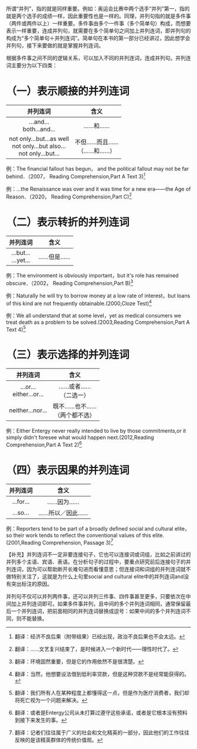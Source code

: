 所谓“并列”，指的就是同样重要。例如：奥运会比赛中两个选手“并列”第一，指的就是两个选手的成绩一样，因此重要性也是一样的。同理，并列句指的就是多件事（两件或两件以上）一样重要。多件事由多个一件事（多个简单句）构成，而想要表示一样重要，连成并列句，就需要在多个简单句之间加上并列连词，即并列句的构成为“多个简单句＋并列连词”。简单句在本书的第一部分已经讲过，因此想学会并列句，接下来要做的就是掌握并列连词。

根据多件事之间不同的逻辑关系，可以加入不同的并列连词，连成并列句。并列连词主要分为以下四类：
# （一）表示顺接的并列连词
|并列连词|含义|
|:---:|:---:|
| …and...<br>both...and...|……和…… |
|not only…but…as well<br>not only…but also…<br>not only...but...|不但……而且……<br>（……和……）|

例：The financial fallout has begun， and the political fallout may not be far behind．（2007， Reading Comprehension,Part A Text 3)[^1]

例：…the Renaissance was over and it was time for a new era——the Age of Reason．（2020， Reading Comprehension,Part C)[^2]

[^1]:翻译：经济不良后果（附带结果）已经出现，政治不良后果也不会太远。
[^2]:翻译：……文艺复兴结束了，是时候进入一个新时代——理性时代了。
# （二）表示转折的并列连词
|并列连词|含义|
|:---:|:---:|
| ...but...<br>…yet...|……但是……|

例：The environment is obviously important，but it's role has remained obscure．（2002， Reading Comprehension,Part B)[^3]

例：Naturally he will try to borrow money at a low rate of interest，but loans of this kind are not frequently obtainable.(2000,Cloze Test)[^4]

例：We all understand that at some level，yet as medical consumers we treat death as a problem to be solved.(2003,Reading Comprehension,Part A Text 4)[^5]

[^3]:翻译：环境固然重要，但是它的作用依然不是很清楚。
[^4]:翻译：当然，他想要设法借到低利率贷款，但是这种贷款不是经常能获得的。
[^5]:翻译：我们所有人在某种程度上都懂得这一点，但是作为医疗消费者，我们却将死亡视为一个问题来解决。
# （三）表示选择的并列连词
|并列连词|含义 |
|:---:|:---:|
|…or…<br>either...or...|……或者……<br>（二选一）|
|neither...nor...|既不……也不……<br>（两个都不选）|

例：Either Entergy never really intended to live by those commitments,or it simply didn't foresee what would happen next.(2012,Reading Comprehension,Part A Text 2)[^6]

[^6]:翻译：或者是Entergy公司从未打算过遵守这些承诺，或者是它根本没有预料到接下来发生的事。
# （四）表示因果的并列连词
|并列连词|含义|
|:---:|:---:|
|...for...|……因为……|
|…so…|……所以／因此……|

例：Reporters tend to be part of a broadly defined social and cultural elite， so their work tends to reflect the conventional values of this elite.(2001,Reading Comprehension, Passage 3)[^7]

【补充】并列连词不一定非要连接句子，它也可以连接词或词组，比如之前讲过的并列多个主语、宾语、表语。在分析句子的过程中，要重点研究前后连接句子的并列连词，因为可以帮助断开长难句进而看懂意思；但连接词和词组的并列连词就不做特别关注了，这就是为什么上句里social and cultural elite中的并列连词and没有突出标注的原因。

并列句不仅可以并列两件事，还可以并列三件事、四件事甚至更多，只要依次在中间加上并列连词即可。如果多件事并列，且中间的多个并列连词相同，通常保留最后一个并列连词，把前面相同的并列连词替换成逗号：如果中间的多个并列连词不同，则不能替换。

[^7]:翻译：记者们往往属于广义的社会和文化精英的一部分，因此他们的工作往往反映的是该精英群体的传统价值观。